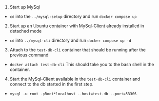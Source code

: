 1. Start up MySql
 - `cd` into the `../mysql-setup` directory and run `docker compose up`
 
2. Start up an Ubuntu container with MySql-Client already installed in detached mode
 - `cd` into `../mysql-cli` directory and run `docker compose up -d`
 
3. Attach to the `test-db-cli` container that should be running after the previous command
 - `docker attach test-db-cli`
 This should take you to the bash shell in the container.
 
4. Start the MySql-Client available in the `test-db-cli` container and connect to the db started in the first step.
 - `mysql -u root -pRoot*localhost --host=test-db --port=53306`